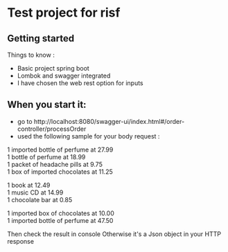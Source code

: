 # Test project for risf



## Getting started
Things to know : 
- Basic project spring boot
- Lombok and swagger integrated
- I have chosen the web rest option for inputs

## When you start it:
- go to http://localhost:8080/swagger-ui/index.html#/order-controller/processOrder
- used the following sample for your body request : 
  
1 imported bottle of perfume at 27.99<br />
1 bottle of perfume at 18.99<br />
1 packet of headache pills at 9.75<br />
1 box of imported chocolates at 11.25

1 book at 12.49<br />
1 music CD at 14.99<br />
1 chocolate bar at 0.85

1 imported box of chocolates at 10.00<br />
1 imported bottle of perfume at 47.50

Then check the result in console
Otherwise it's a Json object in your HTTP response